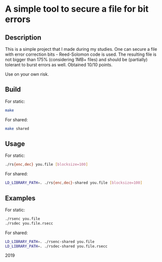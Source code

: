 # A simple tool to secure a file for bit errors

## Description

This is a simple project that I made during my studies. One can secure a
file with error correction bits - Reed-Solomon code is used. The resulting file
is not bigger than 175% (considering 1MB+ files) and should be (partially)
tolerant to burst errors as well. Obtained 10/10 points.

Use on your own risk.

## Build

For static:
```sh
make
```
For shared:
```sh
make shared
```

## Usage

For static:
```sh
./rs{enc,dec} you.file [blocksize=100]
```
For shared:
```sh
LD_LIBRARY_PATH=. ./rs{enc,dec}-shared you.file [blocksize=100]
```

## Examples

For static:
```sh
./rsenc you.file
./rsdec you.file.rsecc
```
For shared:
```sh
LD_LIBRARY_PATH=. ./rsenc-shared you.file
LD_LIBRARY_PATH=. ./rsdec-shared you.file.rsecc
```

2019
